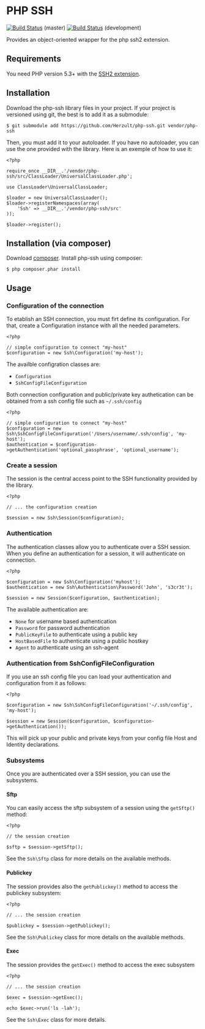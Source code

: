 PHP SSH
=======

[![Build Status](https://travis-ci.org/Herzult/php-ssh.png?branch=master)](https://travis-ci.org/Herzult/php-ssh) (master)
[![Build Status](https://travis-ci.org/Herzult/php-ssh.png?branch=development)](https://travis-ci.org/Herzult/php-ssh) (development)

Provides an object-oriented wrapper for the php ssh2 extension.

Requirements
------------

You need PHP version 5.3+ with the [SSH2 extension](http://www.php.net/manual/en/book.ssh2.php).

Installation
------------

Download the php-ssh library files in your project. 
If your project is versioned using git, the best is to add it as a submodule:

    $ git submodule add https://github.com/Herzult/php-ssh.git vendor/php-ssh

Then, you must add it to your autoloader. 
If you have no autoloader, you can use the one provided with the library.
Here is an exemple of how to use it:

    <?php

    require_once __DIR__.'/vendor/php-ssh/src/ClassLoader/UniversalClassLoader.php';

    use ClassLoader\UniversalClassLoader;

    $loader = new UniversalClassLoader();
    $loader->registerNamespaces(array(
        'Ssh' => __DIR__.'/vendor/php-ssh/src'
    ));

    $loader->register();

Installation (via composer)
------------

Download [composer](http://getcomposer.org/download/).
Install php-ssh using composer:

    $ php composer.phar install

Usage
-----

### Configuration of the connection

To etablish an SSH connection, you must firt define its configuration.
For that, create a Configuration instance with all the needed parameters.

    <?php

    // simple configuration to connect "my-host"
    $configuration = new Ssh\Configuration('my-host');

The availble configration classes are:

- `Configuration`
- `SshConfigFileConfiguration`

Both connection configuration and public/private key authetication can be obtained from a ssh config file such as `~/.ssh/config`

    <?php

    // simple configuration to connect "my-host"
    $configuration = new Ssh\SshConfigFileConfiguration('/Users/username/.ssh/config', 'my-host');
    $authentication = $configuration->getAuthentication('optional_passphrase', 'optional_username');

### Create a session

The session is the central access point to the SSH functionality provided by the library.

    <?php

    // ... the configuration creation

    $session = new Ssh\Session($configuration);

### Authentication

The authentication classes allow you to authenticate over a SSH session.
When you define an authentication for a session, it will authenticate on connection.

    <?php

    $configuration = new Ssh\Configuration('myhost');
    $authentication = new Ssh\Authentication\Password('John', 's3cr3t');

    $session = new Session($configuration, $authentication);

The available authentication are:

 - `None` for username based authentication
 - `Password` for password authentication
 - `PublicKeyFile` to authenticate using a public key
 - `HostBasedFile` to authenticate using a public hostkey
 - `Agent` to authenticate using an ssh-agent

### Authentication from SshConfigFileConfiguration

If you use an ssh config file you can load your authentication and configuration from it as follows:

    <?php

    $configuration = new Ssh\SshConfigFileConfiguration('~/.ssh/config', 'my-host');

    $session = new Session($configuration, $configuration->getAuthentication());

This will pick up your public and private keys from your config file Host and Identity declarations.

### Subsystems

Once you are authenticated over a SSH session, you can use the subsystems.

#### Sftp

You can easily access the sftp subsystem of a session using the `getSftp()` method:

    <?php

    // the session creation

    $sftp = $session->getSftp();

See the `Ssh\Sftp` class for more details on the available methods.

#### Publickey

The session provides also the `getPublickey()` method to access the publickey subsystem:

    <?php

    // ... the session creation

    $publickey = $session->getPublickey();

See the `Ssh\Publickey` class for more details on the available methods.

#### Exec

The session provides the `getExec()` method to access the exec subsystem

    <?php

    // ... the session creation

    $exec = $session->getExec();

    echo $exec->run('ls -lah');

See the `Ssh\Exec` class for more details.

